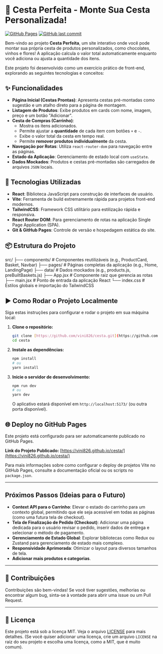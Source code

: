# 🎁 Cesta Perfeita - Monte Sua Cesta Personalizada!

[![GitHub Pages](https://github.com/vini826/cesta/actions/workflows/github-pages.yml/badge.svg)](https://vini826.github.io/cesta/)
[![GitHub last commit](https://img.shields.io/github/last-commit/vini826/cesta)](https://github.com/vini826/cesta/commits/main)

Bem-vindo ao projeto **Cesta Perfeita**, um site interativo onde você pode montar sua própria cesta de produtos personalizados, como chocolates, vinhos e flores! A aplicação calcula o valor total automaticamente enquanto você adiciona ou ajusta a quantidade dos itens.

Este projeto foi desenvolvido como um exercício prático de front-end, explorando as seguintes tecnologias e conceitos:

## ✨ Funcionalidades

* **Página Inicial (Cestas Prontas)**: Apresenta cestas pré-montadas como sugestão e um atalho direto para a página de montagem.
* **Listagem de Produtos**: Exibe produtos em cards com nome, imagem, preço e um botão "Adicionar".
* **Cesta de Compras (Carrinho)**:
    * Mostra os itens adicionados.
    * Permite ajustar a **quantidade** de cada item com botões `+` e `-`.
    * Exibe o valor total da cesta em tempo real.
    * Permite **remover produtos individualmente** da cesta.
* **Navegação por Rotas**: Utiliza `react-router-dom` para navegação entre as páginas.
* **Estado da Aplicação**: Gerenciamento de estado local com `useState`.
* **Dados Mockados**: Produtos e cestas pré-montadas são carregados de arquivos `JSON` locais.

## 🚀 Tecnologias Utilizadas

* **React**: Biblioteca JavaScript para construção de interfaces de usuário.
* **Vite**: Ferramenta de build extremamente rápida para projetos front-end modernos.
* **TailwindCSS**: Framework CSS utilitário para estilização rápida e responsiva.
* **React Router DOM**: Para gerenciamento de rotas na aplicação Single Page Application (SPA).
* **Git & GitHub Pages**: Controle de versão e hospedagem estática do site.

## 📦 Estrutura do Projeto

src/
├── components/           # Componentes reutilizáveis (e.g., ProductCard, Basket, Navbar)
├── pages/                # Páginas completas da aplicação (e.g., Home, LandingPage)
├── data/                 # Dados mockados (e.g., products.js, preBuiltBaskets.js)
├── App.jsx               # Componente raiz que gerencia as rotas
├── main.jsx              # Ponto de entrada da aplicação React
└── index.css             # Estilos globais e importação do TailwindCSS

## ▶️ Como Rodar o Projeto Localmente

Siga estas instruções para configurar e rodar o projeto em sua máquina local:

1.  **Clone o repositório:**
    ```bash
    git clone [https://github.com/vini826/cesta.git](https://github.com/vini826/cesta.git)
    cd cesta
    ```

2.  **Instale as dependências:**
    ```bash
    npm install
    # ou
    yarn install
    ```

3.  **Inicie o servidor de desenvolvimento:**
    ```bash
    npm run dev
    # ou
    yarn dev
    ```
    O aplicativo estará disponível em `http://localhost:5173/` (ou outra porta disponível).

## 🌐 Deploy no GitHub Pages

Este projeto está configurado para ser automaticamente publicado no GitHub Pages.

**Link do Projeto Publicado:**
[https://vini826.github.io/cesta/](https://vini826.github.io/cesta/)

Para mais informações sobre como configurar o deploy de projetos Vite no GitHub Pages, consulte a documentação oficial ou os scripts no `package.json`.

---

## Próximos Passos (Ideias para o Futuro)

* **Context API para o Carrinho**: Elevar o estado do carrinho para um contexto global, permitindo que ele seja acessível em todas as páginas (como uma futura tela de checkout).
* **Tela de Finalização de Pedido (Checkout)**: Adicionar uma página dedicada para o usuário revisar o pedido, inserir dados de entrega e selecionar o método de pagamento.
* **Gerenciamento de Estado Global**: Explorar bibliotecas como Redux ou Zustand para gerenciamento de estado mais complexo.
* **Responsividade Aprimorada**: Otimizar o layout para diversos tamanhos de tela.
* **Adicionar mais produtos e categorias**.

---

## 🤝 Contribuições

Contribuições são bem-vindas! Se você tiver sugestões, melhorias ou encontrar algum bug, sinta-se à vontade para abrir uma issue ou um Pull Request.

---

## 📄 Licença

Este projeto está sob a licença MIT. Veja o arquivo [LICENSE](LICENSE) para mais detalhes. (Se você quiser adicionar uma licença, crie um arquivo `LICENSE` na raiz do seu projeto e escolha uma licença, como a MIT, que é muito comum).

